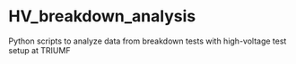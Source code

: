 # HV_breakdown_analysis
Python scripts to analyze data from breakdown tests with high-voltage test setup at TRIUMF
